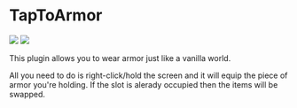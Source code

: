 # TapToArmor
[![](https://poggit.pmmp.io/shield.dl.total/TapToArmor)](https://poggit.pmmp.io/p/TapToArmor) [![](https://poggit.pmmp.io/shield.state/TapToArmor)](https://poggit.pmmp.io/p/TapToArmor)

This plugin allows you to wear armor just like a vanilla world.

All you need to do is right-click/hold the screen and it will equip the piece of armor you're holding. If the slot is alerady occupied then the items will be swapped.
